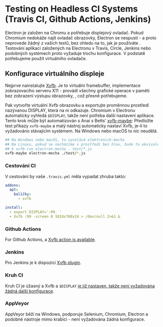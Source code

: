 # Testing on Headless CI Systems (Travis CI, Github Actions, Jenkins)

Electron je založen na Chromu a potřebuje displejový ovladač. Pokud Chromium nedokáže najít ovladač obrazovky, Electron se nespustí - a proto neprovede žádný z vašich testů, bez ohledu na to, jak je používáte . Testování aplikací založených na Electronu v Travis, Circle, Jenkins nebo podobných systémech proto vyžaduje trochu konfigurace. V podstatě potřebujeme použít virtuálního ovladače.

## Konfigurace virtuálního displeje

Nejprve nainstalujte [Xvfb](https://en.wikipedia.org/wiki/Xvfb). Je to virtuální framebuffer, implementace zobrazovacího serveru X11 - provádí všechny grafické operace v paměti bez zobrazení výstupu obrazovky, , což přesně potřebujeme.

Pak vytvořte virtuální Xvfb obrazovku a exportujte proměnnou prostředí nazývanou DISPLAY, která na ni odkazuje. Chromium v Electronu automaticky vyhledá `$DISPLAY`, takže není potřeba další nastavení aplikace. Tento krok může být automatizován s Anai<unk> s Betts' [xvfb-maybe](https://github.com/anaisbetts/xvfb-maybe): Předložte test příkazy `xvfb-maybe` a malý nástroj automaticky nastaví Xvfb, je-li to vyžadováno stávajícím systémem. Na Windows nebo macOS to nic neudělá.

```sh
## Na Windows nebo macOS, to vyvolává elektronick-mocha
## Na Linuxu, pokud se nacházíme v prostředí bez hlav, bude to ekvivalentní
## k xvfb-run electron-mocha . test/*.js
xvfb-maybe electron-mocha ./test/*.js
```

### Cestování CI

V cestování by vaše `.travis.yml` měla vypadat zhruba takto:

```yml
addons:
  apt:
    balíčky:
      - xvfb

install:
  - export DISPLAY=':99. '
  - Xvfb :99 -screen 0 1024x768x24 > /dev/null 2>&1 &
```

### Github Actions

For Github Actions, a [Xvfb action is available](https://github.com/marketplace/actions/gabrielbb-xvfb-action).

### Jenkins

Pro Jenkins je k dispozici [Xvfb plugin](https://wiki.jenkins-ci.org/display/JENKINS/Xvfb+Plugin).

### Kruh CI

Kruh CI je úžasný a Xvfb a `$DISPLAY` [je již nastaven, takže není vyžadována žádná další konfigurace](https://circleci.com/docs/environment#browsers).

### AppVeyor

AppVeyor běží na Windows, podporuje Selenium, Chromium, Electron a podobné nástroje mimo krabici - není vyžadována žádná konfigurace.
